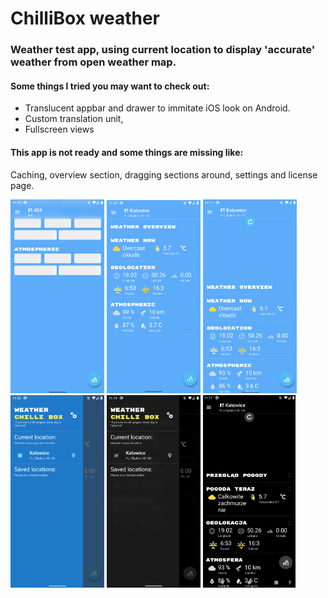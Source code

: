 # ChilliBox weather

### Weather test app, using current location to display 'accurate' weather from open weather map. 
#### Some things I tried you may want to check out:
* Translucent appbar and drawer to immitate iOS look on Android. 
* Custom translation unit,
* Fullscreen views 

#### This app is not ready and some things are missing like:
Caching, overview section, dragging sections around, settings and license page.

<img src="/Screenshots/s0.jpg?raw=true" alt="Your image title" width="150"/> <img src="/Screenshots/s1.png?raw=true" alt="Your image title" width="150"/> <img src="/Screenshots/s2.jpg?raw=true" alt="Your image title" width="150"/> <img src="/Screenshots/s3.png?raw=true" alt="Your image title" width="150"/> <img src="/Screenshots/s4.png?raw=true" alt="Your image title" width="150"/> <img src="/Screenshots/s5.jpg?raw=true" alt="Your image title" width="148"/>
